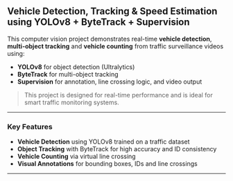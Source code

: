 

##  Vehicle Detection, Tracking & Speed Estimation using YOLOv8 + ByteTrack + Supervision

This computer vision project demonstrates real-time **vehicle detection**, **multi-object tracking** and **vehicle counting** from traffic surveillance videos using:

*  **YOLOv8** for object detection (Ultralytics)
*  **ByteTrack** for multi-object tracking
*  **Supervision** for annotation, line crossing logic, and video output

>  This project is designed for real-time performance and is ideal for smart traffic monitoring systems.

---

###  Key Features

* **Vehicle Detection** using YOLOv8 trained on a traffic dataset
* **Object Tracking** with ByteTrack for high accuracy and ID consistency
* **Vehicle Counting** via virtual line crossing
* **Visual Annotations** for bounding boxes, IDs and line crossings

---
